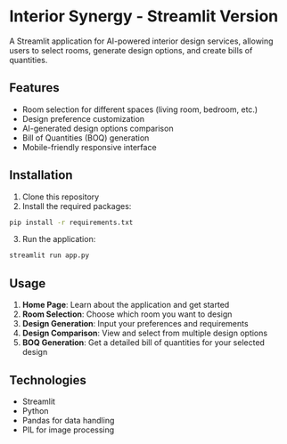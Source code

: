 
# Interior Synergy - Streamlit Version

A Streamlit application for AI-powered interior design services, allowing users to select rooms, generate design options, and create bills of quantities.

## Features

- Room selection for different spaces (living room, bedroom, etc.)
- Design preference customization
- AI-generated design options comparison
- Bill of Quantities (BOQ) generation
- Mobile-friendly responsive interface

## Installation

1. Clone this repository
2. Install the required packages:

```bash
pip install -r requirements.txt
```

3. Run the application:

```bash
streamlit run app.py
```

## Usage

1. **Home Page**: Learn about the application and get started
2. **Room Selection**: Choose which room you want to design
3. **Design Generation**: Input your preferences and requirements
4. **Design Comparison**: View and select from multiple design options
5. **BOQ Generation**: Get a detailed bill of quantities for your selected design

## Technologies

- Streamlit
- Python
- Pandas for data handling
- PIL for image processing
